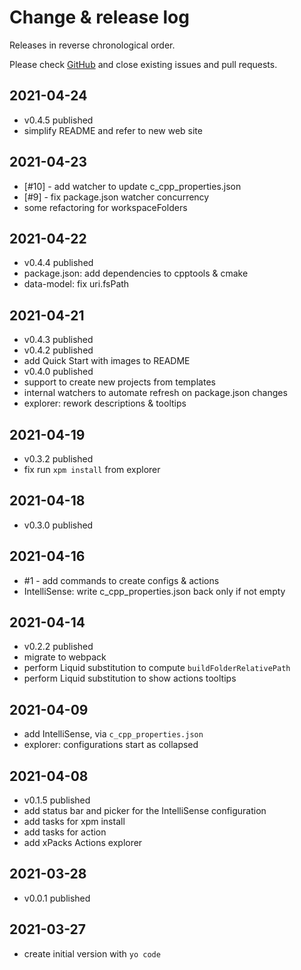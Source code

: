 # Change & release log

Releases in reverse chronological order.

Please check
[GitHub](https://github.com/xpack/vscode-xpack-extension-ts/issues/)
and close existing issues and pull requests.

## 2021-04-24

- v0.4.5 published
- simplify README and refer to new web site

## 2021-04-23

- [#10] - add watcher to update c_cpp_properties.json
- [#9] - fix package.json watcher concurrency
- some refactoring for workspaceFolders

## 2021-04-22

- v0.4.4 published
- package.json: add dependencies to cpptools & cmake
- data-model: fix uri.fsPath

## 2021-04-21

- v0.4.3 published
- v0.4.2 published
- add Quick Start with images to README
- v0.4.0 published
- support to create new projects from templates
- internal watchers to automate refresh on package.json changes
- explorer: rework descriptions & tooltips

## 2021-04-19

- v0.3.2 published
- fix run `xpm install` from explorer

## 2021-04-18

- v0.3.0 published

## 2021-04-16

- #1 - add commands to create configs & actions
- IntelliSense: write c_cpp_properties.json back only if not empty

## 2021-04-14

- v0.2.2 published
- migrate to webpack
- perform Liquid substitution to compute `buildFolderRelativePath`
- perform Liquid substitution to show actions tooltips

## 2021-04-09

- add IntelliSense, via `c_cpp_properties.json`
- explorer: configurations start as collapsed

## 2021-04-08

- v0.1.5 published
- add status bar and picker for the IntelliSense configuration
- add tasks for xpm install
- add tasks for action
- add xPacks Actions explorer

## 2021-03-28

- v0.0.1 published

## 2021-03-27

- create initial version with `yo code`
